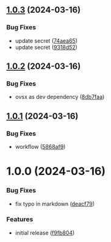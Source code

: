 ## [1.0.3](https://github.com/onlyutkarsh/vscode-ado-wiki-preview/compare/v1.0.2...v1.0.3) (2024-03-16)


### Bug Fixes

* update secret ([74aea65](https://github.com/onlyutkarsh/vscode-ado-wiki-preview/commit/74aea656536fdb8470c8a0a9c1b0a53e6bac14ef))
* update secret ([9318d52](https://github.com/onlyutkarsh/vscode-ado-wiki-preview/commit/9318d52baccb9e14e5b8daa3da9cff14cfd766ba))

## [1.0.2](https://github.com/onlyutkarsh/vscode-ado-wiki-preview/compare/v1.0.1...v1.0.2) (2024-03-16)


### Bug Fixes

* ovsx as dev dependency ([8db7faa](https://github.com/onlyutkarsh/vscode-ado-wiki-preview/commit/8db7faa24a7b11afd24cd785dc4ab15ac53b7af2))

## [1.0.1](https://github.com/onlyutkarsh/vscode-ado-wiki-preview/compare/v1.0.0...v1.0.1) (2024-03-16)


### Bug Fixes

* workflow ([5868af9](https://github.com/onlyutkarsh/vscode-ado-wiki-preview/commit/5868af98ba785e1b6b11bde66100f8eb2106b58a))

# 1.0.0 (2024-03-16)


### Bug Fixes

* fix typo in markdown ([deacf79](https://github.com/onlyutkarsh/vscode-ado-wiki-preview/commit/deacf798cb67161c84fcaae2385cdb3e4d247ecf))


### Features

* initial release ([f9fb804](https://github.com/onlyutkarsh/vscode-ado-wiki-preview/commit/f9fb804d9024c0a421f597420fdf6a14ccfbf323))
